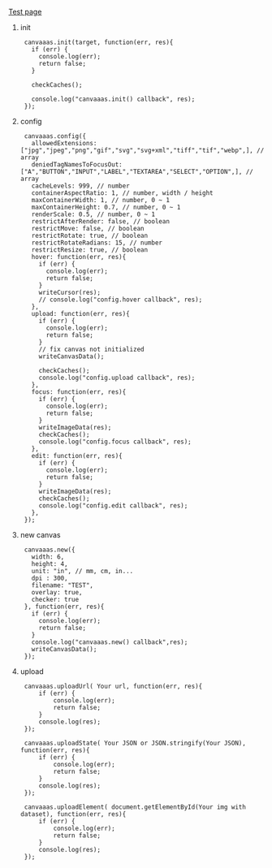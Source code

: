 [Test page](https://eeecheol.github.io/canvaaas/)

1. init

        canvaaas.init(target, function(err, res){
          if (err) {
            console.log(err);
            return false;
          }

          checkCaches();

          console.log("canvaaas.init() callback", res);
        });

2. config

        canvaaas.config({
          allowedExtensions: ["jpg","jpeg","png","gif","svg","svg+xml","tiff","tif","webp",], // array
          deniedTagNamesToFocusOut: ["A","BUTTON","INPUT","LABEL","TEXTAREA","SELECT","OPTION",], // array
          cacheLevels: 999, // number
          containerAspectRatio: 1, // number, width / height
          maxContainerWidth: 1, // number, 0 ~ 1
          maxContainerHeight: 0.7, // number, 0 ~ 1
          renderScale: 0.5, // number, 0 ~ 1
          restrictAfterRender: false, // boolean
          restrictMove: false, // boolean
          restrictRotate: true, // boolean
          restrictRotateRadians: 15, // number
          restrictResize: true, // boolean
          hover: function(err, res){
            if (err) {
              console.log(err);
              return false;
            }
            writeCursor(res);
            // console.log("config.hover callback", res);
          },
          upload: function(err, res){
            if (err) {
              console.log(err);
              return false;
            }
            // fix canvas not initialized
            writeCanvasData();

            checkCaches();
            console.log("config.upload callback", res);
          },
          focus: function(err, res){
            if (err) {
              console.log(err);
              return false;
            }
            writeImageData(res);
            checkCaches();
            console.log("config.focus callback", res);
          },
          edit: function(err, res){
            if (err) {
              console.log(err);
              return false;
            }
            writeImageData(res);
            checkCaches();
            console.log("config.edit callback", res);
          },
        });

3. new canvas

        canvaaas.new({
          width: 6,
          height: 4,
          unit: "in", // mm, cm, in...
          dpi : 300,
          filename: "TEST",
          overlay: true,
          checker: true
        }, function(err, res){
          if (err) {
            console.log(err);
            return false;
          }
          console.log("canvaaas.new() callback",res);
          writeCanvasData();
        });

4. upload

        canvaaas.uploadUrl( Your url, function(err, res){
        	if (err) {
        		console.log(err);
        		return false;
        	}
        	console.log(res);
        });

        canvaaas.uploadState( Your JSON or JSON.stringify(Your JSON), function(err, res){
        	if (err) {
        		console.log(err);
        		return false;
        	}
        	console.log(res);
        });

        canvaaas.uploadElement( document.getElementById(Your img with dataset), function(err, res){
        	if (err) {
        		console.log(err);
        		return false;
        	}
        	console.log(res);
        });
